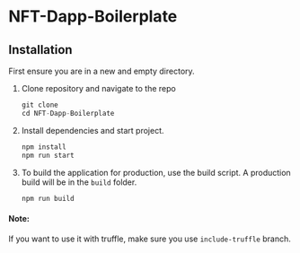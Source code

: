 # NFT-Dapp-Boilerplate

## Installation

First ensure you are in a new and empty directory.

1. Clone repository and navigate to the repo
   ```js
   git clone
   cd NFT-Dapp-Boilerplate
   ```

2. Install dependencies and start project.
    ```javascript
    npm install
    npm run start
    ```

3. To build the application for production, use the build script. A production build will be in the `build` folder.
    ```javascript
    npm run build
    ```

#### Note:
If you want to use it with truffle, make sure you use `include-truffle` branch.
